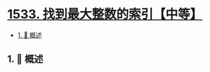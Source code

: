 # [1533. 找到最大整数的索引【中等】](https://github.com/tnotesjs/TNotes.leetcode/tree/main/notes/1533.%20%E6%89%BE%E5%88%B0%E6%9C%80%E5%A4%A7%E6%95%B4%E6%95%B0%E7%9A%84%E7%B4%A2%E5%BC%95%E3%80%90%E4%B8%AD%E7%AD%89%E3%80%91)

<!-- region:toc -->

- [1. 📝 概述](#1--概述)

<!-- endregion:toc -->

## 1. 📝 概述
